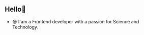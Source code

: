 ## Hello👋
-  😎 I'am a Frontend developer with a passion for Science and Technology.

<!---
GR33NBR1CK/GR33NBR1CK is a ✨ special ✨ repository because its `README.md` (this file) appears on your GitHub profile.
You can click the Preview link to take a look at your changes.
--->
